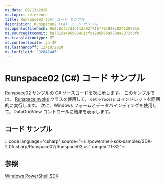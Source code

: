 ```yaml
---
ms.date: 09/13/2016
ms.topic: reference
title: Runspace02 (C#) コード サンプル
description: Runspace02 (C#) コード サンプル
ms.openlocfilehash: 9e2c0cf37d1bf12a92f4fbf781928c0241202915
ms.sourcegitcommit: ba7315a496986451cfc1296b659d73ea2373d3f0
ms.translationtype: MT
ms.contentlocale: ja-JP
ms.lasthandoff: 12/10/2020
ms.locfileid: "92647445"
---
```

# <a name="runspace02-c-code-sample"></a>Runspace02 (C#) コード サンプル

Runspace02 サンプルの C# ソースコードを次に示します。 このサンプルでは、 [Runspaceinvoke](/dotnet/api/System.Management.Automation.RunspaceInvoke) クラスを使用して、 `Get-Process` コマンドレットを同期的に実行します。 次に、Windows フォームとデータバインディングを使用して、DataGridView コントロールに結果を表示します。

## <a name="code-sample"></a>コード サンプル

:::code language="csharp" source="~/../powershell-sdk-samples/SDK-2.0/csharp/Runspace02/Runspace02.cs" range="11-82":::

## <a name="see-also"></a>参照

[Windows PowerShell SDK](../windows-powershell-reference.md)
